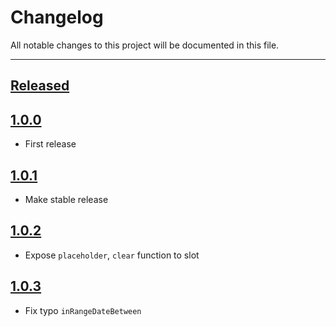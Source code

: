 # Changelog

All notable changes to this project will be documented in this file.

---

## [Released]

## [1.0.0]

- First release
## [1.0.1]

- Make stable release

## [1.0.2]

- Expose `placeholder`, `clear` function to slot

## [1.0.3]

- Fix typo `inRangeDateBetween`

[Released]: https://github.com/kenhyuwa/litepie-datepicker/
[1.0.0]: https://github.com/kenhyuwa/litepie-datepicker/releases/tag/v1.0.0
[1.0.1]: https://github.com/kenhyuwa/litepie-datepicker/releases/tag/v1.0.1
[1.0.2]: https://github.com/kenhyuwa/litepie-datepicker/releases/tag/v1.0.2
[1.0.3]: https://github.com/kenhyuwa/litepie-datepicker/releases/tag/v1.0.3
